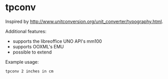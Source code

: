 # tpconv

Inspired by <http://www.unitconversion.org/unit_converter/typography.html>.

Additional features:

- supports the libreoffice UNO API's mm100
- supports OOXML's EMU
- possible to extend

Example usage:

```
tpconv 2 inches in cm
```
